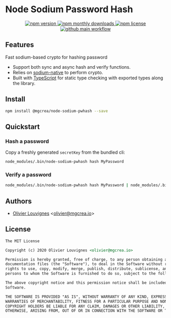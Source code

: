 # Node Sodium Password Hash

<!-- markdownlint-disable no-inline-html -->
<p align="center">
  <a href="https://www.npmjs.com/package/@mgcrea/node-sodium-pwhash">
    <img src="https://img.shields.io/npm/v/@mgcrea/node-sodium-pwhash.svg?style=for-the-badge" alt="npm version" />
  </a>
  <!-- <a href="https://www.npmjs.com/package/@mgcrea/node-sodium-pwhash">
    <img src="https://img.shields.io/npm/dt/@mgcrea/node-sodium-pwhash.svg?style=for-the-badge" alt="npm total downloads" />
  </a> -->
  <a href="https://www.npmjs.com/package/@mgcrea/node-sodium-pwhash">
    <img src="https://img.shields.io/npm/dm/@mgcrea/node-sodium-pwhash.svg?style=for-the-badge" alt="npm monthly downloads" />
  </a>
  <a href="https://www.npmjs.com/package/@mgcrea/node-sodium-pwhash">
    <img src="https://img.shields.io/npm/l/@mgcrea/node-sodium-pwhash.svg?style=for-the-badge" alt="npm license" />
  </a>
  <a href="https://github.com/mgcrea/node-sodium-pwhash/actions/workflows/main.yml">
    <img src="https://img.shields.io/github/workflow/status/mgcrea/node-sodium-pwhash/main?style=for-the-badge" alt="github main workflow" />
  </a>
</p>
<!-- markdownlint-enable no-inline-html -->

## Features

Fast sodium-based crypto for hashing password

- Support both sync and async hash and verify functions.
- Relies on [sodium-native](https://github.com/sodium-friends/sodium-native) to perform crypto.
- Built with [TypeScript](https://www.typescriptlang.org/) for static type checking with exported types along the
  library.

## Install

```bash
npm install @mgcrea/node-sodium-pwhash --save
```

## Quickstart

### Hash a password

Copy a freshly generated `secretKey` from the bundled cli:

```sh
node_modules/.bin/node-sodium-pwhash hash MyPassword
```

### Verify a password

```sh
node_modules/.bin/node-sodium-pwhash hash MyPassword | node_modules/.bin/node-sodium-pwhash verify MyPassword
```

## Authors

- [Olivier Louvignes](https://github.com/mgcrea) <<olivier@mgcrea.io>>

## License

```md
The MIT License

Copyright (c) 2020 Olivier Louvignes <olivier@mgcrea.io>

Permission is hereby granted, free of charge, to any person obtaining a copy of this software and associated
documentation files (the "Software"), to deal in the Software without restriction, including without limitation the
rights to use, copy, modify, merge, publish, distribute, sublicense, and/or sell copies of the Software, and to permit
persons to whom the Software is furnished to do so, subject to the following conditions:

The above copyright notice and this permission notice shall be included in all copies or substantial portions of the
Software.

THE SOFTWARE IS PROVIDED "AS IS", WITHOUT WARRANTY OF ANY KIND, EXPRESS OR IMPLIED, INCLUDING BUT NOT LIMITED TO THE
WARRANTIES OF MERCHANTABILITY, FITNESS FOR A PARTICULAR PURPOSE AND NONINFRINGEMENT. IN NO EVENT SHALL THE AUTHORS OR
COPYRIGHT HOLDERS BE LIABLE FOR ANY CLAIM, DAMAGES OR OTHER LIABILITY, WHETHER IN AN ACTION OF CONTRACT, TORT OR
OTHERWISE, ARISING FROM, OUT OF OR IN CONNECTION WITH THE SOFTWARE OR THE USE OR OTHER DEALINGS IN THE SOFTWARE.
```
